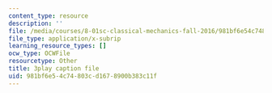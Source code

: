 ```yaml
---
content_type: resource
description: ''
file: /media/courses/8-01sc-classical-mechanics-fall-2016/981bf6e54c74803cd1678900b383c11f_V1I-vrXGl3A.srt
file_type: application/x-subrip
learning_resource_types: []
ocw_type: OCWFile
resourcetype: Other
title: 3play caption file
uid: 981bf6e5-4c74-803c-d167-8900b383c11f
---
```

